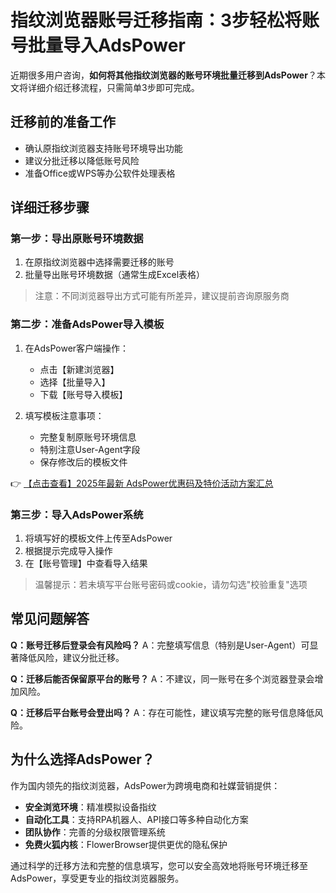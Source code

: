 # 指纹浏览器账号迁移指南：3步轻松将账号批量导入AdsPower

近期很多用户咨询，**如何将其他指纹浏览器的账号环境批量迁移到AdsPower**？本文将详细介绍迁移流程，只需简单3步即可完成。

## 迁移前的准备工作
- 确认原指纹浏览器支持账号环境导出功能
- 建议分批迁移以降低账号风险
- 准备Office或WPS等办公软件处理表格

## 详细迁移步骤

### 第一步：导出原账号环境数据
1. 在原指纹浏览器中选择需要迁移的账号
2. 批量导出账号环境数据（通常生成Excel表格）
   
> 注意：不同浏览器导出方式可能有所差异，建议提前咨询原服务商

### 第二步：准备AdsPower导入模板
1. 在AdsPower客户端操作：
   - 点击【新建浏览器】
   - 选择【批量导入】
   - 下载【账号导入模板】

2. 填写模板注意事项：
   - 完整复制原账号环境信息
   - 特别注意User-Agent字段
   - 保存修改后的模板文件

👉 [【点击查看】2025年最新 AdsPower优惠码及特价活动方案汇总](https://bit.ly/adspower_free)

### 第三步：导入AdsPower系统
1. 将填写好的模板文件上传至AdsPower
2. 根据提示完成导入操作
3. 在【账号管理】中查看导入结果

> 温馨提示：若未填写平台账号密码或cookie，请勿勾选"校验重复"选项

## 常见问题解答

**Q：账号迁移后登录会有风险吗？**
A：完整填写信息（特别是User-Agent）可显著降低风险，建议分批迁移。

**Q：迁移后能否保留原平台的账号？**
A：不建议，同一账号在多个浏览器登录会增加风险。

**Q：迁移后平台账号会登出吗？**
A：存在可能性，建议填写完整的账号信息降低风险。

## 为什么选择AdsPower？
作为国内领先的指纹浏览器，AdsPower为跨境电商和社媒营销提供：
- **安全浏览环境**：精准模拟设备指纹
- **自动化工具**：支持RPA机器人、API接口等多种自动化方案
- **团队协作**：完善的分级权限管理系统
- **免费火狐内核**：FlowerBrowser提供更优的隐私保护

通过科学的迁移方法和完整的信息填写，您可以安全高效地将账号环境迁移至AdsPower，享受更专业的指纹浏览器服务。